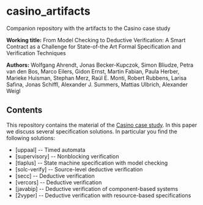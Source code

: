 # casino_artifacts
Companion repository with the artifacts to the Casino case study

**Working title:** From Model Checking to Deductive Verification: A Smart Contract as a Challenge for State-of-the Art Formal Specification and Verification Techniques

**Authors:** Wolfgang Ahrendt, Jonas Becker-Kupczok, Simon Bliudze, Petra van den Bos, Marco Eilers, Gidon Ernst, Martin Fabian, Paula Herber, Marieke Huisman, Stephan Merz, Raúl E. Monti, 
Robert Rubbens, Larisa Safina, Jonas Schiffl, Alexander J. Summers, Mattias Ulbrich, Alexander Weigl

## Contents

This repository contains the material of the [Casino case study](https://verifythis.github.io/02casino/). In this paper we discuss several specification solutions. In particular you find the following solutions:

* [uppaal]      -- Timed automata
* [supervisory] -- Nonblocking verification
* [tlaplus]  -- State machine specification with model checking
* [solc-verify]  -- Source-level deductive verification
* [secc]     -- Deductive verification
* [vercors]  -- Deductive verification
* [javabip]  -- Deductive verification of component-based systems
* [2vyper] -- Deductive verification with resource-based specifications


